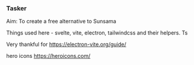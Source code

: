 ### Tasker

Aim: To create a free alternative to Sunsama

Things used here - svelte, vite, electron, tailwindcss and their helpers. Ts

Very thankful for https://electron-vite.org/guide/

hero icons https://heroicons.com/
